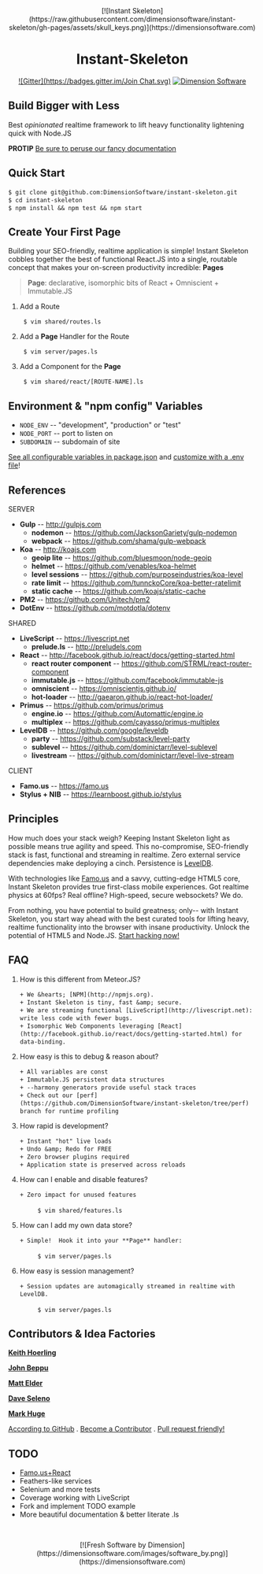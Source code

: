 <center>
[![Instant Skeleton](https://raw.githubusercontent.com/dimensionsoftware/instant-skeleton/gh-pages/assets/skull_keys.png)](https://dimensionsoftware.com)

Instant-Skeleton
================
[![Gitter](https://badges.gitter.im/Join
Chat.svg)](https://gitter.im/DimensionSoftware/instant-skeleton?utm_source=badge&utm_medium=badge&utm_campaign=pr-badge&utm_content=badge) [![Dimension Software](http://img.shields.io/badge/HTML-5-blue.svg?style=flat)](https://dimensionsoftware.com)
</center>

Build Bigger with Less
----------------------
Best _opinionated_ realtime framework to lift heavy functionality lightening quick with Node.JS

**PROTIP** [Be sure to peruse our fancy documentation](http://dimensionsoftware.github.io/instant-skeleton)

## Quick Start

    $ git clone git@github.com:DimensionSoftware/instant-skeleton.git
    $ cd instant-skeleton
    $ npm install && npm test && npm start

## Create Your First Page

Building your SEO-friendly, realtime application is simple!  Instant Skeleton cobbles together the best of functional
React.JS into a single, routable concept that makes your on-screen productivity incredible: **Pages**

>  **Page**: declarative, isomorphic bits of React + Omniscient + Immutable.JS

1. Add a Route

        $ vim shared/routes.ls

2. Add a **Page** Handler for the Route

        $ vim server/pages.ls

3. Add a Component for the **Page**

        $ vim shared/react/[ROUTE-NAME].ls

## Environment &amp; "npm config" Variables
* `NODE_ENV`  -- "development", "production" or "test"
* `NODE_PORT` -- port to listen on
* `SUBDOMAIN` -- subdomain of site

[See all configurable variables in package.json](https://github.com/DimensionSoftware/instant-skeleton/blob/master/package.json#L48-L91) and [customize with a .env file](https://github.com/motdotla/dotenv)!

## References

SERVER

* **Gulp** -- http://gulpjs.com
    * **nodemon** --  https://github.com/JacksonGariety/gulp-nodemon
    * **webpack** -- https://github.com/shama/gulp-webpack
* **Koa** -- http://koajs.com
    * **geoip lite** -- https://github.com/bluesmoon/node-geoip
    * **helmet** -- https://github.com/venables/koa-helmet
    * **level sessions** -- https://github.com/purposeindustries/koa-level
    * **rate limit** -- https://github.com/tunnckoCore/koa-better-ratelimit
    * **static cache** -- https://github.com/koajs/static-cache
* **PM2** -- https://github.com/Unitech/pm2
* **DotEnv** -- https://github.com/motdotla/dotenv

SHARED

* **LiveScript** -- https://livescript.net
    * **prelude.ls** -- http://preludels.com
* **React** -- http://facebook.github.io/react/docs/getting-started.html
    * **react router component** -- https://github.com/STRML/react-router-component
    * **immutable.js** -- https://github.com/facebook/immutable-js
    * **omniscient** -- https://omniscientjs.github.io/
    * **hot-loader** -- http://gaearon.github.io/react-hot-loader/
* **Primus** -- https://github.com/primus/primus
    * **engine.io** -- https://github.com/Automattic/engine.io
    * **multiplex** -- https://github.com/cayasso/primus-multiplex
* **LevelDB** -- https://github.com/google/leveldb
    * **party** -- https://github.com/substack/level-party
    * **sublevel** -- https://github.com/dominictarr/level-sublevel
    * **livestream** -- https://github.com/dominictarr/level-live-stream

CLIENT

* **Famo.us** -- https://famo.us
* **Stylus + NIB** -- https://learnboost.github.io/stylus

## Principles

How much does your stack weigh?  Keeping Instant Skeleton light as possible means true agility and speed.  This
no-compromise, SEO-friendly stack is fast, functional and streaming in realtime.  Zero external service
dependencies make deploying a cinch.  Persistence is [LevelDB](https://github.com/google/leveldb).

With technologies like [Famo.us](https://famou.us) and a savvy, cutting-edge HTML5 core, Instant Skeleton provides true
first-class mobile experiences.  Got realtime physics at 60fps?  Real offline?  High-speed, secure websockets?  We do.

From nothing, you have potential to build greatness; only-- with Instant Skeleton, you start way ahead with the best
curated tools for lifting heavy, realtime functionality into the browser with insane productivity.  Unlock the
potential of HTML5 and Node.JS.  [Start hacking now!](https://github.com/DimensionSoftware/instant-skeleton/fork)

## FAQ

1. How is this different from Meteor.JS?

       + We &hearts; [NPM](http://npmjs.org).
       + Instant Skeleton is tiny, fast &amp; secure.
       + We are streaming functional [LiveScript](http://livescript.net): write less code with fewer bugs.
       + Isomorphic Web Components leveraging [React](http://facebook.github.io/react/docs/getting-started.html) for data-binding.

2. How easy is this to debug &amp; reason about?

       + All variables are const
       + Immutable.JS persistent data structures
       + --harmony generators provide useful stack traces
       + Check out our [perf](https://github.com/DimensionSoftware/instant-skeleton/tree/perf) branch for runtime profiling

3. How rapid is development?

       + Instant "hot" live loads
       + Undo &amp; Redo for FREE
       + Zero browser plugins required
       + Application state is preserved across reloads

4. How can I enable and disable features?

       + Zero impact for unused features

            $ vim shared/features.ls

5. How can I add my own data store?

       + Simple!  Hook it into your **Page** handler:

            $ vim server/pages.ls

6. How easy is session management?

       + Session updates are automagically streamed in realtime with LevelDB.

            $ vim server/pages.ls


## Contributors &amp; Idea Factories

[**Keith Hoerling**](https://github.com/khoerling)

[**John Beppu**](https://github.com/beppu)

[**Matt Elder**](https://github.com/dreamcodez)

[**Dave Seleno**](https://github.com/onelesd)

[**Mark Huge**](https://github.com/markhuge)


[According to GitHub](https://github.com/DimensionSoftware/instant-skeleton/graphs/contributors) . [Become a Contributor](https://github.com/DimensionSoftware/instant-skeleton/fork) .  [Pull request friendly!](https://github.com/DimensionSoftware/instant-skeleton/fork)

## TODO

* [Famo.us+React](https://github.com/Famous/famous-react/issues)
* Feathers-like services
* Selenium and more tests
* Coverage working with LiveScript
* Fork and implement TODO example
* More beautiful documentation &amp; better literate .ls

&nbsp;

<center>
[![Fresh Software by Dimension](https://dimensionsoftware.com/images/software_by.png)](https://dimensionsoftware.com)
</center>
